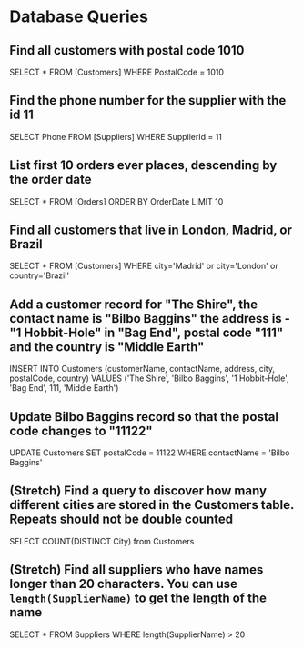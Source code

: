 # Database Queries

## Find all customers with postal code 1010

SELECT *
FROM [Customers]
WHERE PostalCode = 1010

## Find the phone number for the supplier with the id 11

SELECT Phone
FROM [Suppliers]
WHERE SupplierId = 11

## List first 10 orders ever places, descending by the order date

SELECT *
FROM [Orders]
ORDER BY OrderDate
LIMIT 10

## Find all customers that live in London, Madrid, or Brazil

SELECT * 
FROM [Customers]
WHERE city='Madrid' or city='London' or country='Brazil'

## Add a customer record for "The Shire", the contact name is "Bilbo Baggins" the address is -"1 Hobbit-Hole" in "Bag End", postal code "111" and the country is "Middle Earth"

INSERT INTO Customers (customerName, contactName, address, city, postalCode, country) 
VALUES ('The Shire', 'Bilbo Baggins', '1 Hobbit-Hole', 'Bag End', 111, 'Middle Earth')

## Update Bilbo Baggins record so that the postal code changes to "11122"

UPDATE Customers
SET postalCode = 11122
WHERE contactName = 'Bilbo Baggins'

## (Stretch) Find a query to discover how many different cities are stored in the Customers table. Repeats should not be double counted

SELECT COUNT(DISTINCT City) from Customers

## (Stretch) Find all suppliers who have names longer than 20 characters. You can use `length(SupplierName)` to get the length of the name

SELECT *
FROM Suppliers
WHERE length(SupplierName) > 20